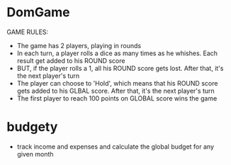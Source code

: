 # DomGame

  GAME RULES:
- The game has 2 players, playing in rounds
- In each turn, a player rolls a dice as many times as he whishes. Each result get added to his ROUND score
- BUT, if the player rolls a 1, all his ROUND score gets lost. After that, it's the next player's turn
- The player can choose to 'Hold', which means that his ROUND score gets added to his GLBAL score.
  After that, it's the next player's turn
- The first player to reach 100 points on GLOBAL score wins the game

#  budgety


- track income and expenses and calculate the global budget for any given month
 
 
